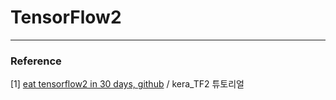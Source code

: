 # TensorFlow2 





***
### Reference 
[1] [eat tensorflow2 in 30 days, github](https://github.com/lyhue1991/eat_tensorflow2_in_30_days) / kera_TF2 튜토리얼 
